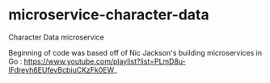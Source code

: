 # microservice-character-data
Character Data microservice

Beginning of code was based off of Nic Jackson's building microservices in Go : https://www.youtube.com/playlist?list=PLmD8u-IFdreyh6EUfevBcbiuCKzFk0EW_
